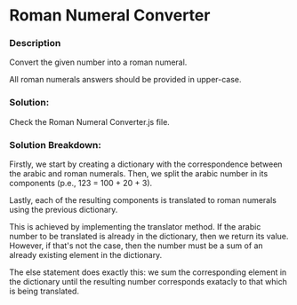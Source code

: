 # Roman Numeral Converter


### Description

Convert the given number into a roman numeral.

All roman numerals answers should be provided in upper-case.

### Solution:

Check the Roman Numeral Converter.js file.

### Solution Breakdown:

Firstly, we start by creating a dictionary with the correspondence between the arabic and roman numerals. Then, we split the arabic number in its components (p.e., 123 = 100 + 20 + 3).

Lastly, each of the resulting components is translated to roman numerals using the previous dictionary.

This is achieved by implementing the translator method. If the arabic number to be translated is already in the dictionary, then we return its value. However, if that's not the case, then the number must be a sum of an already existing element in the dictionary.

The else statement does exactly this: we sum the corresponding element in the dictionary until the resulting number corresponds exatacly to that which is being translated.



